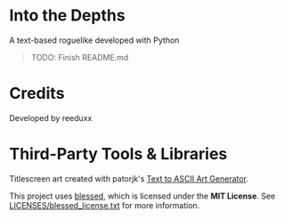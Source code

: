 # Into the Depths
A text-based roguelike developed with Python
> TODO: Finish README.md

# Credits
Developed by reeduxx

# Third-Party Tools & Libraries
Titlescreen art created with patorjk's [Text to ASCII Art Generator](https://patorjk.com/software/taag/#p=display&f=Bloody&t=Type%20Something%20).

This project uses [blessed](https://pypi.org/project/blessed/), which is licensed under the **MIT License**. See [LICENSES/blessed_license.txt](LICENSES/blessed_license.txt) for more information.
